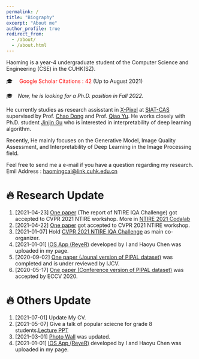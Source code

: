 ```yaml
---
permalink: /
title: "Biography"
excerpt: "About me"
author_profile: true
redirect_from: 
  - /about/
  - /about.html
---
```


Haoming is a year-4 undergraduate student of the Computer Science and Engineering (CSE) in the CUHK(SZ).

🎓　<span style="color:red;"> Google Scholar Citations : 42 </span> (Up to August 2021)

🎓　*Now, he is looking for a Ph.D. position in Fall 2022.*


He currently studies as research assisstant in [X-Pixel](https://xpixel.group/people.html) at [SIAT-CAS](http://english.siat.cas.cn) supervised by Prof. [Chao Dong](https://scholar.google.com/citations?hl=zh-CN&user=OSDCB0UAAAAJ) and Prof. [Qiao Yu](https://scholar.google.com/citations?user=gFtI-8QAAAAJ&hl=zh-CN). He works closely with Ph.D. student [Jinjin Gu](https://scholar.google.com/citations?user=uMQ-G-QAAAAJ&hl=eng) who is interested in interpretability of deep learning algorithm.

Recently, He mainly focuses on the Generative Model, Image Quality Assessment, and Interpretability of Deep Learning in the Image Processing field. 

Feel free to send me a e-mail if you have a question regarding my research.
Emil Address : haomingcai@link.cuhk.edu.cn

🔥  Research Update
======
1. [2021-04-23] [One paper](https://arxiv.org/abs/2105.03072) (The report of NTIRE IQA Challenge) got accepted to CVPR 2021 NTIRE workshop. More in [NTIRE 2021 Codalab](https://data.vision.ee.ethz.ch/cvl/ntire21/)
1. [2021-04-22] [One paper](https://arxiv.org/abs/2105.03085) got accepted to CVPR 2021 NTIRE workshop.
1. [2021-01-07] Hold [CVPR 2021 NTIRE IQA Challenge](https://data.vision.ee.ethz.ch/cvl/ntire21/) as main co-organizer.
1. [2021-01-01] [IOS App (ReyeR)](https://haomingcai.github.io/reyer/) developed by I and Haoyu Chen was uploaded in my page.
1. [2020-09-02] [One paper (Jounal version of PIPAL dataset)](https://arxiv.org/abs/2011.15002) was completed and is under reviewed by IJCV.
1. [2020-05-17] [One paper (Conference version of PIPAL dataset)](https://link.springer.com/chapter/10.1007/978-3-030-58621-8_37) was accepted by ECCV 2020.

🔥  Others Update
======
1. [2021-07-01] Update My CV.
1. [2021-05-07] Give a talk of popular sciecne for grade 8 students.[Lecture PPT](https://www.haomingcai.com//files/PopularScience.pptx)
1. [2021-03-01] [Photo Wall](https://haomingcai.github.io/habits/) was updated.
1. [2021-01-01] [IOS App (ReyeR)](https://haomingcai.github.io/reyer/) developed by I and Haoyu Chen was uploaded in my page.
